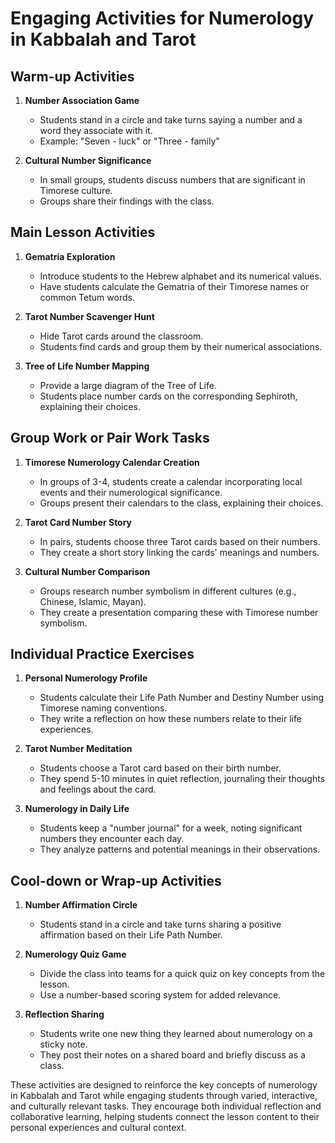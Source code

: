# Engaging Activities for Numerology in Kabbalah and Tarot

## Warm-up Activities

1. **Number Association Game**
   - Students stand in a circle and take turns saying a number and a word they associate with it.
   - Example: "Seven - luck" or "Three - family"

2. **Cultural Number Significance**
   - In small groups, students discuss numbers that are significant in Timorese culture.
   - Groups share their findings with the class.

## Main Lesson Activities

1. **Gematria Exploration**
   - Introduce students to the Hebrew alphabet and its numerical values.
   - Have students calculate the Gematria of their Timorese names or common Tetum words.

2. **Tarot Number Scavenger Hunt**
   - Hide Tarot cards around the classroom.
   - Students find cards and group them by their numerical associations.

3. **Tree of Life Number Mapping**
   - Provide a large diagram of the Tree of Life.
   - Students place number cards on the corresponding Sephiroth, explaining their choices.

## Group Work or Pair Work Tasks

1. **Timorese Numerology Calendar Creation**
   - In groups of 3-4, students create a calendar incorporating local events and their numerological significance.
   - Groups present their calendars to the class, explaining their choices.

2. **Tarot Card Number Story**
   - In pairs, students choose three Tarot cards based on their numbers.
   - They create a short story linking the cards' meanings and numbers.

3. **Cultural Number Comparison**
   - Groups research number symbolism in different cultures (e.g., Chinese, Islamic, Mayan).
   - They create a presentation comparing these with Timorese number symbolism.

## Individual Practice Exercises

1. **Personal Numerology Profile**
   - Students calculate their Life Path Number and Destiny Number using Timorese naming conventions.
   - They write a reflection on how these numbers relate to their life experiences.

2. **Tarot Number Meditation**
   - Students choose a Tarot card based on their birth number.
   - They spend 5-10 minutes in quiet reflection, journaling their thoughts and feelings about the card.

3. **Numerology in Daily Life**
   - Students keep a "number journal" for a week, noting significant numbers they encounter each day.
   - They analyze patterns and potential meanings in their observations.

## Cool-down or Wrap-up Activities

1. **Number Affirmation Circle**
   - Students stand in a circle and take turns sharing a positive affirmation based on their Life Path Number.

2. **Numerology Quiz Game**
   - Divide the class into teams for a quick quiz on key concepts from the lesson.
   - Use a number-based scoring system for added relevance.

3. **Reflection Sharing**
   - Students write one new thing they learned about numerology on a sticky note.
   - They post their notes on a shared board and briefly discuss as a class.

These activities are designed to reinforce the key concepts of numerology in Kabbalah and Tarot while engaging students through varied, interactive, and culturally relevant tasks. They encourage both individual reflection and collaborative learning, helping students connect the lesson content to their personal experiences and cultural context.